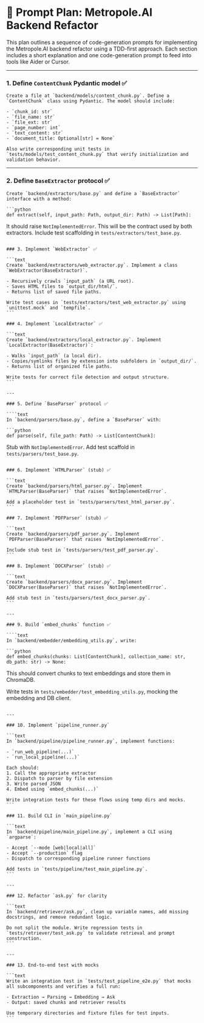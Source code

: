 # 🧭 Prompt Plan: Metropole.AI Backend Refactor

This plan outlines a sequence of code-generation prompts for implementing the Metropole.AI backend refactor using a TDD-first approach. Each section includes a short explanation and one code-generation prompt to feed into tools like Aider or Cursor.

---

### 1. Define `ContentChunk` Pydantic model ✅

```text
Create a file at `backend/models/content_chunk.py`. Define a `ContentChunk` class using Pydantic. The model should include:

- `chunk_id: str`
- `file_name: str`
- `file_ext: str`
- `page_number: int`
- `text_content: str`
- `document_title: Optional[str] = None`

Also write corresponding unit tests in `tests/models/test_content_chunk.py` that verify initialization and validation behavior.
```

---

### 2. Define `BaseExtractor` protocol ✅

````text
Create `backend/extractors/base.py` and define a `BaseExtractor` interface with a method:

```python
def extract(self, input_path: Path, output_dir: Path) -> List[Path]:
````

It should raise `NotImplementedError`. This will be the contract used by both extractors. Include test scaffolding in `tests/extractors/test_base.py`.

`````

### 3. Implement `WebExtractor` ✅

```text
Create `backend/extractors/web_extractor.py`. Implement a class `WebExtractor(BaseExtractor)`.

- Recursively crawls `input_path` (a URL root).
- Saves HTML files to `output_dir/html/`.
- Returns list of saved file paths.

Write test cases in `tests/extractors/test_web_extractor.py` using `unittest.mock` and `tempfile`.
```

### 4. Implement `LocalExtractor` ✅

```text
Create `backend/extractors/local_extractor.py`. Implement `LocalExtractor(BaseExtractor)`:

- Walks `input_path` (a local dir).
- Copies/symlinks files by extension into subfolders in `output_dir/`.
- Returns list of organized file paths.

Write tests for correct file detection and output structure.
```

---

### 5. Define `BaseParser` protocol ✅

````text
In `backend/parsers/base.py`, define a `BaseParser` with:

```python
def parse(self, file_path: Path) -> List[ContentChunk]:
`````

Stub with `NotImplementedError`. Add test scaffold in `tests/parsers/test_base.py`.

`````

### 6. Implement `HTMLParser` (stub) ✅

```text
Create `backend/parsers/html_parser.py`. Implement `HTMLParser(BaseParser)` that raises `NotImplementedError`.

Add a placeholder test in `tests/parsers/test_html_parser.py`.
```

### 7. Implement `PDFParser` (stub) ✅

```text
Create `backend/parsers/pdf_parser.py`. Implement `PDFParser(BaseParser)` that raises `NotImplementedError`.

Include stub test in `tests/parsers/test_pdf_parser.py`.
```

### 8. Implement `DOCXParser` (stub) ✅

```text
Create `backend/parsers/docx_parser.py`. Implement `DOCXParser(BaseParser)` that raises `NotImplementedError`.

Add stub test in `tests/parsers/test_docx_parser.py`.
```

---

### 9. Build `embed_chunks` function ✅

````text
In `backend/embedder/embedding_utils.py`, write:

```python
def embed_chunks(chunks: List[ContentChunk], collection_name: str, db_path: str) -> None:
`````

This should convert chunks to text embeddings and store them in ChromaDB.

Write tests in `tests/embedder/test_embedding_utils.py`, mocking the embedding and DB client.

````

---

### 10. Implement `pipeline_runner.py`

```text
In `backend/pipeline/pipeline_runner.py`, implement functions:

- `run_web_pipeline(...)`
- `run_local_pipeline(...)`

Each should:
1. Call the appropriate extractor
2. Dispatch to parser by file extension
3. Write parsed JSON
4. Embed using `embed_chunks(...)`

Write integration tests for these flows using temp dirs and mocks.
```

### 11. Build CLI in `main_pipeline.py`

```text
In `backend/pipeline/main_pipeline.py`, implement a CLI using `argparse`:

- Accept `--mode [web|local|all]`
- Accept `--production` flag
- Dispatch to corresponding pipeline runner functions

Add tests in `tests/pipeline/test_main_pipeline.py`.
```

---

### 12. Refactor `ask.py` for clarity

```text
In `backend/retriever/ask.py`, clean up variable names, add missing docstrings, and remove redundant logic.

Do not split the module. Write regression tests in `tests/retriever/test_ask.py` to validate retrieval and prompt construction.
```

---

### 13. End-to-end test with mocks

```text
Write an integration test in `tests/test_pipeline_e2e.py` that mocks all subcomponents and verifies a full run:

- Extraction → Parsing → Embedding → Ask
- Output: saved chunks and retriever results

Use temporary directories and fixture files for test inputs.
```
````
